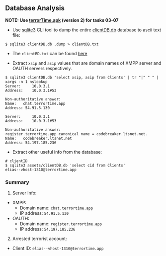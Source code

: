 ## Database Analysis

**NOTE: Use [terrorTime.apk](../assets/terrorTime.apk) (version 2) for tasks 03-07**

* Use [sqlite3](https://sqlite.org/cli.html) CLI tool to dump the entire [clientDB.db](../assets/clientDB.db) database to ascii text file:
```shell
$ sqlite3 clientDB.db .dump > clientDB.txt
```
* The `clientBD.txt` can be found [here](../assets/clientDB.txt)

* Extract `xsip` and `asip` values that are domain names of XMPP server and OAUTH servers respectively.
```shell
$ sqlite3 clientDB.db 'select xsip, asip from Clients' | tr "|" " " | xargs -n 1 nslookup
Server:		10.0.3.1
Address:	10.0.3.1#53

Non-authoritative answer:
Name:	chat.terrortime.app
Address: 54.91.5.130

Server:		10.0.3.1
Address:	10.0.3.1#53

Non-authoritative answer:
register.terrortime.app	canonical name = codebreaker.ltsnet.net.
Name:	codebreaker.ltsnet.net
Address: 54.197.185.236
```
* Extract other useful info from the database:
```shell
# clientID
$ sqlite3 assets/clientDB.db 'select cid from Clients'
elias--vhost-1310@terrortime.app
```
### Summary
1. Server Info:
* XMPP:
  * Domain name: `chat.terrortime.app`
  * IP address: `54.91.5.130`
* OAUTH:
  * Domain name: `register.terrortime.app`
  * IP address: `54.197.185.236`

2. Arrested terrorist account:
* Client ID: `elias--vhost-1310@terrortime.app`
